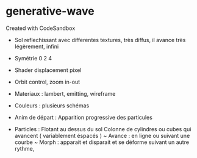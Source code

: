 # generative-wave

Created with CodeSandbox

- Sol reflechissant avec differentes textures, très diffus, il avance très légèrement, infini
- Symétrie 0 2 4
- Shader displacement pixel
- Orbit control, zoom in-out
- Materiaux : lambert, emitting, wireframe
- Couleurs : plusieurs schémas
- Anim de départ : Apparition progressive des particules

- Particles :
  Flotant au dessus du sol
  Colonne de cylindres ou cubes qui avancent ( variablement éspacés )
  ~ Avance : en ligne ou suivant une courbe
  ~ Morph : apparait et disparait et se déforme suivant un autre rythme,
